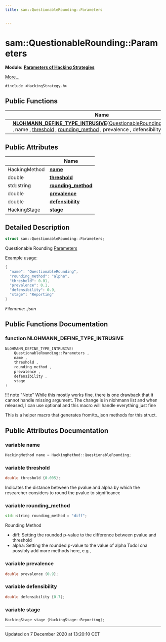 ```yaml
---
title: sam::QuestionableRounding::Parameters


---
```


# sam::QuestionableRounding::Parameters


**Module:** **[Parameters of Hacking Strategies](/doxygen/Modules/group___hacking_strategies_parameters/)**

 [More...](#detailed-description)


`#include <HackingStrategy.h>`













## Public Functions

|                | Name           |
| -------------- | -------------- |
|  | **[NLOHMANN_DEFINE_TYPE_INTRUSIVE](/doxygen/Classes/structsam_1_1_questionable_rounding_1_1_parameters/#function-nlohmann_define_type_intrusive)**([QuestionableRounding::Parameters](/doxygen/Classes/structsam_1_1_questionable_rounding_1_1_parameters/) , name , [threshold](/doxygen/Classes/structsam_1_1_questionable_rounding_1_1_parameters/#variable-threshold) , [rounding_method](/doxygen/Classes/structsam_1_1_questionable_rounding_1_1_parameters/#variable-rounding_method) , prevalence , defensibility , stage )  |


## Public Attributes

|                | Name           |
| -------------- | -------------- |
| HackingMethod | **[name](/doxygen/Classes/structsam_1_1_questionable_rounding_1_1_parameters/#variable-name)**  |
| double | **[threshold](/doxygen/Classes/structsam_1_1_questionable_rounding_1_1_parameters/#variable-threshold)**  |
| std::string | **[rounding_method](/doxygen/Classes/structsam_1_1_questionable_rounding_1_1_parameters/#variable-rounding_method)**  |
| double | **[prevalence](/doxygen/Classes/structsam_1_1_questionable_rounding_1_1_parameters/#variable-prevalence)**  |
| double | **[defensibility](/doxygen/Classes/structsam_1_1_questionable_rounding_1_1_parameters/#variable-defensibility)**  |
| HackingStage | **[stage](/doxygen/Classes/structsam_1_1_questionable_rounding_1_1_parameters/#variable-stage)**  |






## Detailed Description

```cpp
struct sam::QuestionableRounding::Parameters;
```



























Questionable Rounding [Parameters](/doxygen/Classes/structsam_1_1_questionable_rounding_1_1_parameters/)

Example usage: 

```cpp
{
  "name": "QuestionableRounding",
  "rounding_method": "alpha",
  "threshold": 0.01,
  "prevalence": 0.1,
  "defensibility": 0.9,
  "stage": "Reporting"
}
```

_Filename: .json_









## Public Functions Documentation

### function NLOHMANN_DEFINE_TYPE_INTRUSIVE

```cpp
NLOHMANN_DEFINE_TYPE_INTRUSIVE(
    QuestionableRounding::Parameters ,
    name ,
    threshold ,
    rounding_method ,
    prevalence ,
    defensibility ,
    stage 
)
```













!!! note "Note"
    While this mostly works fine, there is one drawback that it cannot handle missing argument. The change is in nlohmann list and when released, I can use optional and this macro will handle everything just fine 














This is a helper macro that generates from/to_json methods for this struct. 




## Public Attributes Documentation

### variable name

```cpp
HackingMethod name = HackingMethod::QuestionableRounding;
```





























### variable threshold

```cpp
double threshold {0.005};
```



























Indicates the distance between the pvalue and alpha by which the researcher considers to round the pvalue to significance 


### variable rounding_method

```cpp
std::string rounding_method = "diff";
```



























Rounding Method

* diff: Setting the rounded p-value to the difference between pvalue and threshold
* alpha: Setting the rounded p-value to the value of alpha
TodoI cna possibly add more methods here, e.g.,


### variable prevalence

```cpp
double prevalence {0.9};
```





























### variable defensibility

```cpp
double defensibility {0.7};
```





























### variable stage

```cpp
HackingStage stage {HackingStage::Reporting};
```

































-------------------------------

Updated on  7 December 2020 at 13:20:10 CET